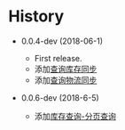 # History

* 0.0.4-dev (2018-06-1)
    * First release.
    * 添加[查询库存同步](http://112.126.83.15/open_api/wordpress/2017/04/11/%E6%9F%A5%E8%AF%A2%E5%BA%93%E5%AD%98%E5%90%8C%E6%AD%A5/)
    * 添加[查询物流同步](http://112.126.83.15/open_api/wordpress/2017/04/11/%E6%9F%A5%E8%AF%A2%E7%89%A9%E6%B5%81%E5%90%8C%E6%AD%A5/)

* 0.0.6-dev (2018-6-5)
    * 添加[库存查询-分页查询](http://112.126.83.15/open_api/wordpress/2017/07/06/%E5%BA%93%E5%AD%98%E6%9F%A5%E8%AF%A2-%E5%88%86%E9%A1%B5%E6%9F%A5%E8%AF%A2/)